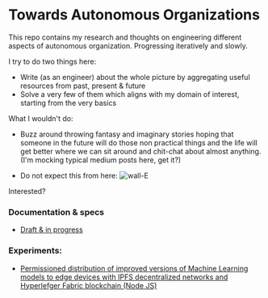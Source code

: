 # Towards Autonomous Organizations
This repo contains my research and thoughts on engineering different aspects of autonomous organization. Progressing iteratively and slowly. 

I try to do two things here:
* Write (as an engineer) about the whole picture by aggregating useful resources from past, present & future
* Solve a very few of them which aligns with my domain of interest, starting from the very basics

What I wouldn't do:
* Buzz around throwing fantasy and imaginary stories hoping that someone in the future will do those non practical things and the life will get better where we can sit around and chit-chat about almost anything. (I'm mocking typical medium posts here, get it?)

* Do not expect this from here:
![wall-E](https://i.ytimg.com/vi/Yw7WAq_GZY8/maxresdefault.jpg)


Interested?
### Documentation & specs
* [Draft & in progress](https://github.com/a-mma/towards_autonomous_organizations/blob/master/Towards%20Autonomous%20Organizations.pdf)

### Experiments:
* [Permissioned distribution of improved versions of Machine Learning models to edge devices with IPFS decentralized networks and Hyperlefger Fabric blockchain (Node JS)](https://github.com/freakeinstein/permissioned_content_addressed_ML)
